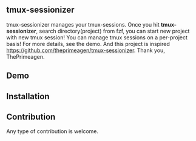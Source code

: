 ## tmux-sessionizer
tmux-sessionizer manages your tmux-sessions.
Once you hit **tmux-sessionizer**, search directory(project) from fzf, you can start new project with new tmux session!
You can manage tmux sessions on a per-project basis!
For more details, see the demo.
And this project is inspired https://github.com/theprimeagen/tmux-sessionizer.
Thank you, ThePrimeagen.

## Demo

## Installation

## Contribution
Any type of contribution is welcome.
